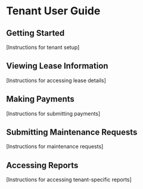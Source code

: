 # Tenant User Guide

## Getting Started
[Instructions for tenant setup]

## Viewing Lease Information
[Instructions for accessing lease details]

## Making Payments
[Instructions for submitting payments]

## Submitting Maintenance Requests
[Instructions for maintenance requests]

## Accessing Reports
[Instructions for accessing tenant-specific reports]
